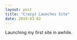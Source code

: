 ```yaml
---
layout: post
title: "CrazyJ Launches Site"
date: 2019-03-02
---
```


Launching my first site in awhile.
